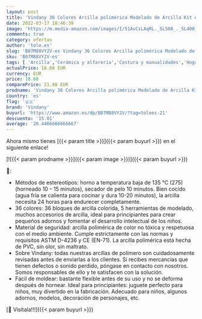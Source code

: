 ```yaml
---
layout: post
title: 'Vindany 36 Colores Arcilla polimérica Modelado de Arcilla Kit de Arcilla bicarbonato Suave no tóxico  Bricolaje con Herramientas y Caja de Almacenamiento Navidad para niños'
date: 2022-03-17 18:46:39
image: 'https://m.media-amazon.com/images/I/51AvCsLAqRL._SL500_._SL400_.jpg'
comments: true
category: ofertas
author: 'tole.es'
slug: 'B07M88VY2V-es Vindany 36 Colores Arcilla polimérica Modelado de Arcilla...'
sku: 'B07M88VY2V-es'
tags: [ 'Arcilla','Cerámica y alfarería','Costura y manualidades','Hogar y cocina','navidad','vindany', ]
actualPrice: 18.68 EUR
currency: EUR
price: 18.68
comparePrice: 21.98 EUR
prodname: 'Vindany 36 Colores Arcilla polimérica Modelado de Arcilla Kit de Arcilla bicarbonato Suave no tóxico  Bricolaje con Herramientas y Caja de Almacenamiento Navidad para niños'
country: 'es'
flag: '🇪🇸'
brand: 'Vindany'
buyurl: 'https://www.amazon.es/dp/B07M88VY2V/?tag=tolees-21'
descuento: '15.01'
average: '20.4466666666667'
---
```


Ahora mismo tienes [{{< param title >}}]({{< param buyurl >}}) en el siguiente enlace!

[![{{< param prodname >}}]({{< param image >}})]({{< param buyurl >}})

🔎:

- Métodos de estereotipos: horno a temperatura baja de 135 ℃ (275) (horneado 10 – 15 minutos), secador de pelo 10 minutos. Bien cocido (agua fría se calienta para cocinar y dura 10-20 minutos), la arcilla necesita 24 horas para endurecer completamente.
- 36 colores: 36 bloques de arcilla colorida, 5 herramientas de modelado, muchos accesorios de arcilla, ideal para principiantes para crear pequeños adornos y fomentar el desarrollo intelectual de los niños.
- Material de seguridad: arcilla polimérica de color no tóxica y respetuosa con el medio ambiente. Cumple estrictamente con las normas y requisitos ASTM D-4236 y CE (EN-71). La arcilla polimérica está hecha de PVC, sin olor, sin maltrato.
- Sobre Vindany: todas nuestras arcillas de polímero son cuidadosamente revisadas antes de enviarlas a los clientes. Si recibes mercancías que tienen defectos o sonido perdido, póngase en contacto con nosotros. Somos responsables de ello y te satisfacen con la solución.
- Fácil de moldear: bastante flexible antes de su uso y no se deforma después de hornear. Ideal para principiantes: juguete perfecto para niños, muy divertido en la fabricación. Adecuado para niños, algunos adornos, modelos, decoración de personajes, etc.

[🛒 Visítala!!!]({{< param buyurl >}})
